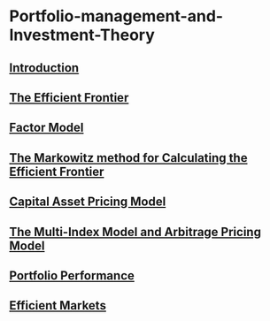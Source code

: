 # Portfolio-management-and-Investment-Theory

## [Introduction](1.%20Introduction.md)

## [The Efficient Frontier](2.%20The%20Efficient%20Frontier.md)

## [Factor Model](3.%20Factor%20Model.md)

## [The Markowitz method for Calculating the Efficient Frontier](4.%20The%20Markowitz%20method%20for%20Calculating%20the%20Efficient%20Frontier.md)

## [Capital Asset Pricing Model](5.%20Capital%20Asset%20Pricing%20Model.md)

## [The Multi-Index Model and Arbitrage Pricing Model](6.%20The%20Multi-Index%20Model%20and%20Arbitrage%20Pricing%20Model.md)

## [Portfolio Performance](7.%20Portfolio%20Performance.md)

## [Efficient Markets](8.%20Efficient%20Markets.md)
